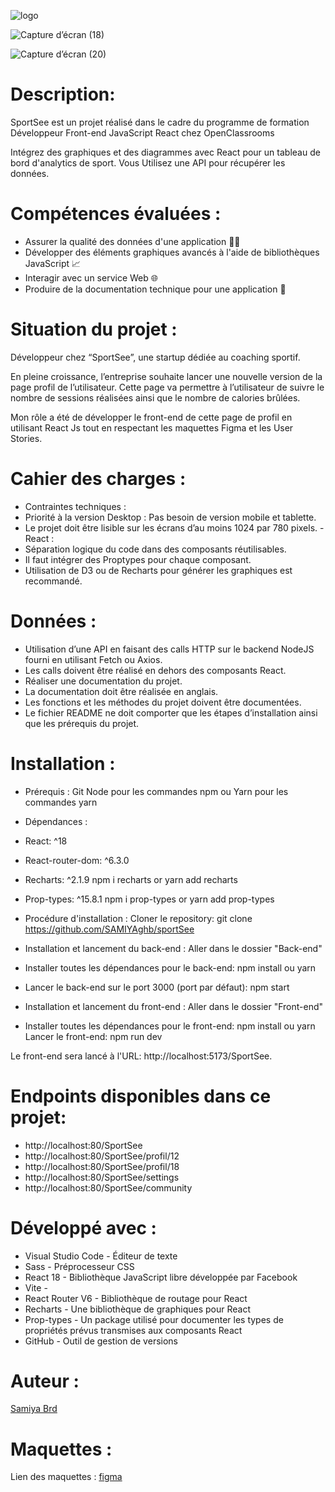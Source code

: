 

![logo](https://github.com/user-attachments/assets/13c97bc4-c726-4859-92d0-0497d200d84b)


![Capture d’écran (18)](https://github.com/user-attachments/assets/71ea50b0-9141-4a68-9c59-7c147aa5a431)

![Capture d’écran (20)](https://github.com/user-attachments/assets/905a2bfb-19fb-44f2-a0f7-67533d478b33)


# Description:
SportSee est un projet réalisé dans le cadre du programme de formation Développeur Front-end JavaScript React chez OpenClassrooms

Intégrez des graphiques et des diagrammes avec React pour un tableau de bord d'analytics de sport. Vous Utilisez une API pour récupérer les données.

# Compétences évaluées :
- Assurer la qualité des données d'une application 👨‍💻
- Développer des éléments graphiques avancés à l'aide de bibliothèques JavaScript 📈
- Interagir avec un service Web 🌐
- Produire de la documentation technique pour une application 📝

# Situation du projet :
Développeur chez “SportSee”, une startup dédiée au coaching sportif.

En pleine croissance, l’entreprise souhaite lancer une nouvelle version de la page profil de l’utilisateur. Cette page va permettre à l’utilisateur de suivre le nombre de sessions réalisées ainsi que le nombre de calories brûlées.

Mon rôle a été de développer le front-end de cette page de profil en utilisant React Js tout en respectant les maquettes Figma et les User Stories.

# Cahier des charges :
- Contraintes techniques :
- Priorité à la version Desktop : Pas besoin de version mobile et tablette.
- Le projet doit être lisible sur les écrans d’au moins 1024 par 780 pixels.
-React :
- Séparation logique du code dans des composants réutilisables.
- Il faut intégrer des Proptypes pour chaque composant.
- Utilisation de D3 ou de Recharts pour générer les graphiques est recommandé.
# Données : 
- Utilisation d’une API en faisant des calls HTTP sur le backend NodeJS fourni en utilisant Fetch ou Axios.
- Les calls doivent être réalisé en dehors des composants React.
- Réaliser une documentation du projet.
- La documentation doit être réalisée en anglais.
- Les fonctions et les méthodes du projet doivent être documentées.
- Le fichier README ne doit comporter que les étapes d’installation ainsi que les prérequis du projet.
# Installation :
- Prérequis :
Git
Node pour les commandes npm ou Yarn pour les commandes yarn
- Dépendances :
- React: ^18
- React-router-dom: ^6.3.0
- Recharts: ^2.1.9
npm i recharts or yarn add recharts
- Prop-types: ^15.8.1
npm i prop-types or yarn add prop-types

- Procédure d'installation :
Cloner le repository:
git clone https://github.com/SAMIYAghb/sportSee

- Installation et lancement du back-end :
Aller dans le dossier "Back-end"

- Installer toutes les dépendances pour le back-end:
npm install ou yarn
- Lancer le back-end sur le port 3000 (port par défaut):
npm start
- Installation et lancement du front-end :
Aller dans le dossier "Front-end"

- Installer toutes les dépendances pour le front-end:
npm install ou yarn
Lancer le front-end:
npm run dev

Le front-end sera lancé à l'URL: http://localhost:5173/SportSee.

# Endpoints disponibles dans ce projet:

- http://localhost:80/SportSee
- http://localhost:80/SportSee/profil/12
- http://localhost:80/SportSee/profil/18
- http://localhost:80/SportSee/settings
- http://localhost:80/SportSee/community

# Développé avec :
- Visual Studio Code - Éditeur de texte
- Sass - Préprocesseur CSS
- React 18 - Bibliothèque JavaScript libre développée par Facebook
- Vite - 
- React Router V6 - Bibliothèque de routage pour React
- Recharts - Une bibliothèque de graphiques pour React
- Prop-types - Un package utilisé pour documenter les types de propriétés prévus transmises aux composants React
- GitHub - Outil de gestion de versions

# Auteur :
[Samiya Brd](https://www.linkedin.com/in/samiyab/)

# Maquettes :
Lien des maquettes : [figma](https://www.figma.com/file/BMomGVZqLZb811mDMShpLu/UI-design-Sportify-FR?node-id=0%3A1)
